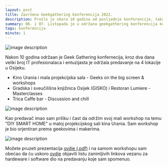 ```yaml
---
layout: post
title: Završena Geekgathering konferencija 2022.
description: Prošlo je skoro 10 godina od posljednje konferencije, tako da se The Geek Gathering vraća jači nego ikada!
summary: 06. i 07. Listopada je u održana geekgathering konferencija koja je okupila velika svjetska imena i profesionalce iz IT industrije.
tags: konferencija
minute: 1
---
```


![image description](/images/gg2022/ggos2022.jpg)

Nakon 10 godina održaan je Geek Gathering konfernecija, kroz dva dana veliki broj IT profesionalaca i entuzijasta je održala predavanje na 4 lokacije u Osijeku.

- Kino Urania i mala projekcijska sala - Geeks on the big screen & workshops
- Gradska i sveučilišna knjižnica Osijek (GISKO) i Restoran Lumiere - Masterclasses
- Trica Caffe bar - Discussion and chill

![image description](/images/gg2022/ggo_neue.jpg)

Kao predavač imao sam priliku i čast da održim svoj mali workshop na temu "DIY SMART HOME" u maloj projekcijskog sali kina Urania. Sam workshop je bio orjentiran prema geekovima i makerima.

![image description](/images/gg2022/diy_smart_home.jpg)

Možete pruzeti prezentacija [ovdje (.pdf)](files/geekgathering.pdf) i na samom workshopu sam obećao da ću uskoro [ovdje](https://iot.com.hr/pages/smart-home-links.html) objaviti listu zanimljivih linkova vezanu za hardeware i software dio na predavanju koje sam spomenuo.

